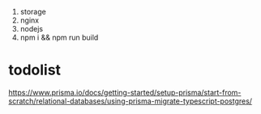 1. storage
2. nginx
3. nodejs
4. npm i && npm run build
# todolist

https://www.prisma.io/docs/getting-started/setup-prisma/start-from-scratch/relational-databases/using-prisma-migrate-typescript-postgres/